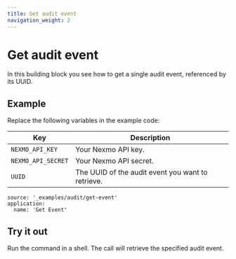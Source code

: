 ```yaml
---
title: Get audit event
navigation_weight: 2
---
```


# Get audit event

In this building block you see how to get a single audit event, referenced by its UUID.

## Example

Replace the following variables in the example code:

Key | Description
-- | --
`NEXMO_API_KEY` | Your Nexmo API key.
`NEXMO_API_SECRET` | Your Nexmo API secret.
`UUID` | The UUID of the audit event you want to retrieve.


```building_blocks
source: '_examples/audit/get-event'
application:
  name: 'Get Event'
```

## Try it out

Run the command in a shell. The call will retrieve the specified audit event.